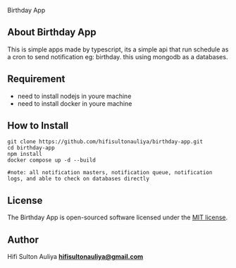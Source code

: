 

<p>Birthday App</p>

## About Birthday App

This is simple apps made by typescript, its a simple api that run schedule as a cron to send notification eg: birthday. 
this using mongodb as a databases. 

## Requirement
-   need to install nodejs in youre machine
-   need to install docker in youre machine

## How to Install

```
git clone https://github.com/hifisultonauliya/birthday-app.git
cd birthday-app
npm install
docker compose up -d --build

#note: all notification masters, notification queue, notification logs, and able to check on databases directly 
```

## License

The Birthday App is open-sourced software licensed under the [MIT license](https://opensource.org/licenses/MIT).

## Author

Hifi Sulton Auliya **[hifisultonauliya@gmail.com](https://github.com/hifisultonauliya)**
